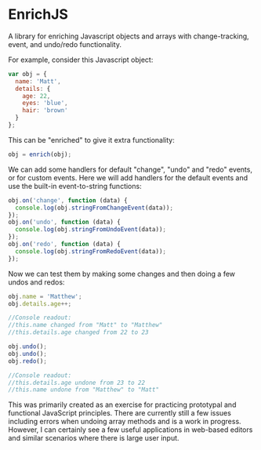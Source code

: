 # EnrichJS
A library for enriching Javascript objects and arrays with change-tracking, event, and undo/redo functionality.

For example, consider this Javascript object:
```js
var obj = {
  name: 'Matt',
  details: {
    age: 22,
    eyes: 'blue',
    hair: 'brown'
  }
};
```
This can be "enriched" to give it extra functionality:
```js
obj = enrich(obj);
```
We can add some handlers for default "change", "undo" and "redo" events, or for custom events.
Here we will add handlers for the default events and use the built-in event-to-string functions:
```js
obj.on('change', function (data) {
  console.log(obj.stringFromChangeEvent(data));
});
obj.on('undo', function (data) {
  console.log(obj.stringFromUndoEvent(data));
});
obj.on('redo', function (data) {
  console.log(obj.stringFromRedoEvent(data));
});
```
Now we can test them by making some changes and then doing a few undos and redos:
```js
obj.name = 'Matthew';
obj.details.age++;

//Console readout:
//this.name changed from "Matt" to "Matthew"
//this.details.age changed from 22 to 23

obj.undo();
obj.undo();
obj.redo();

//Console readout:
//this.details.age undone from 23 to 22
//this.name undone from "Matthew" to "Matt"
```

This was primarily created as an exercise for practicing prototypal and functional JavaScript principles. There are currently still a few issues including errors when undoing array methods and is a work in progress. However, I can certainly see a few useful applications in web-based editors and similar scenarios where there is large user input.
